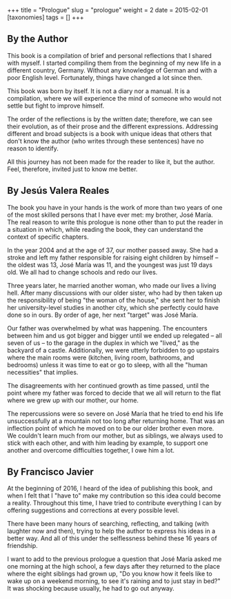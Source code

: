 +++
title = "Prologue"
slug = "prologue"
weight = 2
date = 2015-02-01
[taxonomies]
tags = []
+++

## By the Author

This book is a compilation of brief and personal reflections that I shared with myself. I started compiling them from the beginning of my new life in a different country, Germany. Without any knowledge of German and with a poor English level. Fortunately, things have changed a lot since then.

This book was born by itself. It is not a diary nor a manual. It is a compilation, where we will experience the mind of someone who would not settle but fight to improve himself.

The order of the reflections is by the written date; therefore, we can see their evolution, as of their prose and the different expressions. Addressing different and broad subjects is a book with unique ideas that others that don't know the author (who writes through these sentences) have no reason to identify.

All this journey has not been made for the reader to like it, but the author. Feel, therefore, invited just to know me better.

## By Jesús Valera Reales

The book you have in your hands is the work of more than two years of one of the most skilled persons that I have ever met: my brother, José María. The real reason to write this prologue is none other than to put the reader in a situation in which, while reading the book, they can understand the context of specific chapters.

In the year 2004 and at the age of 37, our mother passed away. She had a stroke and left my father responsible for raising eight children by himself – the oldest was 13, José María was 11, and the youngest was just 19 days old. We all had to change schools and redo our lives.

Three years later, he married another woman, who made our lives a living hell. After many discussions with our older sister, who had by then taken up the responsibility of being "the woman of the house," she sent her to finish her university-level studies in another city, which she perfectly could have done so in ours. By order of age, her next "target" was José María.

Our father was overwhelmed by what was happening. The encounters between him and us got bigger and bigger until we ended up relegated – all seven of us – to the garage in the duplex in which we "lived," as the backyard of a castle. Additionally, we were utterly forbidden to go upstairs where the main rooms were (kitchen, living room, bathrooms,
and bedrooms) unless it was time to eat or go to sleep, with all the "human necessities" that implies.

The disagreements with her continued growth as time passed, until the point where my father was forced to decide that we all will return to the flat where we grew up with our mother, our home.

The repercussions were so severe on José María that he tried to end his life unsuccessfully at a mountain not too long after returning home. That was an inflection point of which he moved on to be our older brother even more. We couldn't learn much from our mother, but as siblings, we always used to stick with each other, and with him leading by example, to support one another and overcome difficulties together, I owe him a lot.

## By Francisco Javier

At the beginning of 2016, I heard of the idea of publishing this book, and when I felt that I "have to" make my contribution so this idea could become a reality. Throughout this time, I have tried to contribute everything I can by offering suggestions and corrections at every possible level.

There have been many hours of searching, reflecting, and talking (with laughter now and then), trying to help the author to express his ideas in a better way. And all of this under the selflessness behind these 16 years of friendship.

I want to add to the previous prologue a question that José María asked me one morning at the high school, a few days after they returned to the place where the eight siblings had grown up, "Do you know how it feels like to wake up on a weekend morning, to see it's raining and to just stay in bed?" It was shocking because usually, he had to go out anyway.
